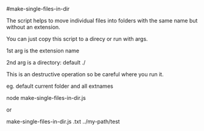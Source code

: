 #make-single-files-in-dir

The script helps to move individual files into folders with the same name but without an extension.

You can just copy this script to a direcy or run with args.

1st arg is the extension name

2nd arg is a directory: default ./

This is an destructive operation so be careful where you run it.

eg. default current folder and all extnames

node make-single-files-in-dir.js

or

make-single-files-in-dir.js .txt ../my-path/test
